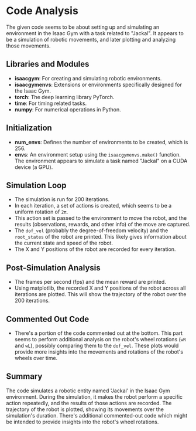 # Code Analysis

The given code seems to be about setting up and simulating an environment in the Isaac Gym with a task related to "Jackal". It appears to be a simulation of robotic movements, and later plotting and analyzing those movements.

## Libraries and Modules

- **isaacgym**: For creating and simulating robotic environments.
- **isaacgymenvs**: Extensions or environments specifically designed for the Isaac Gym.
- **torch**: The deep learning library PyTorch.
- **time**: For timing related tasks.
- **numpy**: For numerical operations in Python.

## Initialization

- **num_envs**: Defines the number of environments to be created, which is 256.
- **envs**: An environment setup using the `isaacgymenvs.make()` function. The environment appears to simulate a task named "Jackal" on a CUDA device (a GPU).

## Simulation Loop

- The simulation is run for 200 iterations.
- In each iteration, a set of actions is created, which seems to be a uniform rotation of `2π`.
- This action set is passed to the environment to move the robot, and the results (observations, rewards, and other info) of the move are captured.
- The `dof_vel` (probably the degree-of-freedom velocity) and the `root_states` of the robot are printed. This likely gives information about the current state and speed of the robot.
- The X and Y positions of the robot are recorded for every iteration.
  
## Post-Simulation Analysis

- The frames per second (fps) and the mean reward are printed.
- Using matplotlib, the recorded X and Y positions of the robot across all iterations are plotted. This will show the trajectory of the robot over the 200 iterations.

## Commented Out Code

- There's a portion of the code commented out at the bottom. This part seems to perform additional analysis on the robot's wheel rotations (`wR` and `wL`), possibly comparing them to the `dof_vel`. These plots would provide more insights into the movements and rotations of the robot's wheels over time.

## Summary

The code simulates a robotic entity named 'Jackal' in the Isaac Gym environment. During the simulation, it makes the robot perform a specific action repeatedly, and the results of those actions are recorded. The trajectory of the robot is plotted, showing its movements over the simulation's duration. There's additional commented-out code which might be intended to provide insights into the robot's wheel rotations.
